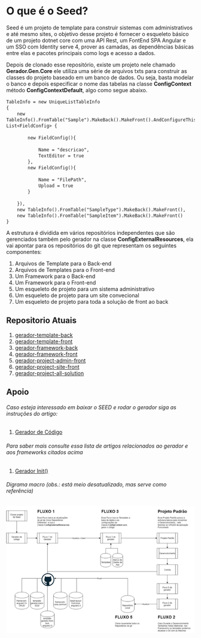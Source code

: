 # O que é o Seed?

Seed é um projeto de template para construir sistemas com administrativos e até mesmo sites, o objetivo desse projeto é fornecer o esqueleto básico de um projeto dotnet core com uma API Rest, um FontEnd SPA Angular e um SSO com Identity serve 4, prover as camadas, as dependências básicas entre elas e pacotes principais como logs e acesso a dados. 

Depois de clonado esse repositório, existe um projeto nele chamado **Gerador.Gen.Core** ele utiliza uma série de arquivos txts para construir as classes do projeto baseado em um banco de dados. Ou seja, basta modelar o banco e depois especificar o nome das tabelas na classe **ConfigContext** método **ConfigContextDefault**, algo como segue abaixo.

```
TableInfo = new UniqueListTableInfo
{
	new TableInfo().FromTable("Sample").MakeBack().MakeFront().AndConfigureThisFields(new  List<FieldConfig> {

		new FieldConfig(){

			Name = "descricao",
			TextEditor = true
		},
		new FieldConfig(){

			Name = "FilePath",
			Upload = true
		}

	}),
	new TableInfo().FromTable("SampleType").MakeBack().MakeFront(),
	new TableInfo().FromTable("SampleItem").MakeBack().MakeFront()
}
```

A estrutura é dividida em vários repositórios independentes que são gerenciados também pelo gerador na classe **ConfigExternalResources**, ela vai apontar para os repositórios do git que representam os seguintes componentes:


1. Arquivos de Template para o Back-end
1. Arquivos de Templates para o Front-end
1. Um Framework para o Back-end
1. Um Framework para o Front-end
1. Um esqueleto de projeto para um sistema administrativo
1. Um esqueleto de projeto para um site convecional
1. Um esqueleto de projeto para toda a solução de front ao back


## Repositorio Atuais

1. [gerador-template-back](https://github.com/wilsonsantosnet/gerador-template-back)
1. [gerador-template-front](https://github.com/wilsonsantosnet/template-gerador-front-coreui-angular6.0)
1. [gerador-framework-back](https://github.com/wilsonsantosnet/backend-framework-common)
1. [gerador-framework-front](https://github.com/wilsonsantosnet/framework-angular6.0-CRUD)
1. [gerador-project-admin-front](https://github.com/wilsonsantosnet/gerador-project-admin-front)
1. [gerador-project-site-front](https://github.com/wilsonsantosnet/gerador-project-site-front)
1. [gerador-project-all-solution](https://github.com/wilsonsantosnet/gerador-project-all-solution)


## Apoio

###### Caso esteja interessado em baixar o SEED e rodar o gerador siga as instruções do artigo:
1. [Gerador de Código](https://medium.com/@wilsonsantos_66971/gerador-de-c%C3%B3digo-7e3c08981e43)

###### Para saber mais consulte essa lista de artigos relacionados ao gerador e aos frameworks citados acima 
1. [Gerador Init()](https://medium.com/@wilsonsantos_66971/brain-board-b3bf5e550cd9)


###### Digrama macro (obs.: está meio desatualizado, mas serve como referência)
![Diagrama 1](flow.png?raw=true "Flow")

